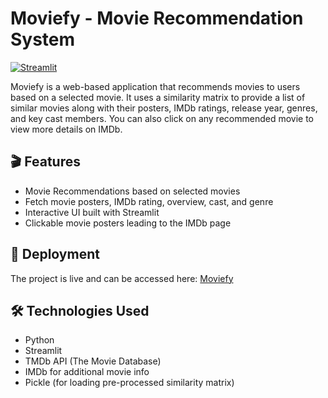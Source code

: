 # Moviefy - Movie Recommendation System

[![Streamlit](https://img.shields.io/badge/Streamlit-Deployed-brightgreen)](https://moviefykrishna.streamlit.app/)

Moviefy is a web-based application that recommends movies to users based on a selected movie. It uses a similarity matrix to provide a list of similar movies along with their posters, IMDb ratings, release year, genres, and key cast members. You can also click on any recommended movie to view more details on IMDb.

## 🎬 Features
- Movie Recommendations based on selected movies
- Fetch movie posters, IMDb rating, overview, cast, and genre
- Interactive UI built with Streamlit
- Clickable movie posters leading to the IMDb page

## 🚀 Deployment
The project is live and can be accessed here: [Moviefy](https://moviefykrishna.streamlit.app/)

## 🛠️ Technologies Used
- Python
- Streamlit
- TMDb API (The Movie Database)
- IMDb for additional movie info
- Pickle (for loading pre-processed similarity matrix)
